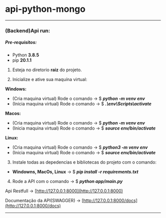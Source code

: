 # api-python-mongo

___________________________________________________________________________________

### (Backend)Api run:
##### Pre-requisitos:
- Python **3.8.5**
- pip **20.1.1**

1. Esteja no diretorio **raiz** do projeto.

2. Inicialize e ative sua maquína virtual:

**Windows:**
- (Cria maquina virtual) Rode o comando -> $ **_python -m venv env_**
- (Inicia maquina virtual) Rode o comando -> $ **_.\env\Scripts\activate_**

**Macos:** 
- (Cria maquina virtual) Rode o comando -> $ **_python -m venv env_**
- (Inicia maquina virtual) Rode o comando -> $ **_source env/bin/activate_**

**Linux:**
- (Cria maquina virtual) Rode o comando -> $ **_python3 -m venv env_**
- (Inicia maquina virtual) Rode o comando -> $ **_source env/bin/activate_**

3. Instale todas as depedencias e bibliotecas do projeto com o comando:

- **Windowns, MacOs, Linux** -> $ **_pip install -r requirements.txt_**

4. Rode a API com o comando -> $ **_python app/main.py_**

Api Restfull -> [http://127.0.0.1:8000](http://127.0.0.1:8000)

Documentação da API(SWAGGER) -> [http://127.0.0.1:8000/docs](http://127.0.0.1:8000/docs)

___________________________________________________________________________________
